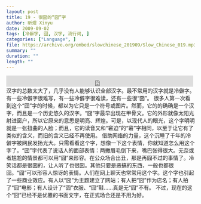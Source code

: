 ```yaml
---
layout: post
title: 19 - 很囧的“囧”字
author: 昕煜 Xinyu
date: 2009-09-02
tags: [冷僻字, 囧, 汉字, 流行词, ]
categories: ["Language", ]
file: https://archive.org/embed/slowchinese_201909/Slow_Chinese_019.mp3
summary: ""
duration: ""
length: ""
---
```


<iframe src="https://archive.org/embed/slowchinese_201909/Slow_Chinese_019.mp3" width="500" height="30" frameborder="0" webkitallowfullscreen="true" mozallowfullscreen="true" allowfullscreen></iframe>
汉字的总数太大了，几乎没有人能够认识全部汉字。最不常用的汉字就是冷僻字。有一些冷僻字很难写，有一些冷僻字很难读，还有一些很“囧”。
很多人第一次看到这个“囧”字的时候，都以为它只是一个符号或图片。然而，它的的确确是一个汉字，而且是一个历史悠久的汉字。“囧”字最早出现在甲骨文。它的外形就像太阳光射进窗户，所以它原来的意思是明亮、辉煌。可是，以现代人的眼光，这个字明明就是一张扭曲的人脸；而且，它的读音又和“窘迫”的“窘”字相同，以至于让它有了类似的含义，而旧的含义已经不再使用。
借助网络的力量，这个沉睡了千年的冷僻字被网民发扬光大。只需看看这个字，想像一下这个表情，你就知道怎么用这个字了。“囧”字代表了说话人的面部表情：两撇眉毛倒下来，嘴巴张得很大。无奈或者尴尬的情景都可以用“囧”来形容。在公众场合出丑，那是再囧不过的事情了。冷笑话都是很囧的，让人听了也很囧。其他只要是恶搞的东西，一般也都很囧。“囧”可以形容人惊讶的表情。人们在网上聊天也常常用这个字。这个字也引起了一些商业效应。有人以“囧”为主题建立了网站；有人把“囧”作为店名；有人拍了“囧”电影；有人设计了“囧”衣服、“囧”鞋……真是无“囧”不有。
不过，现在的这个“囧”已经不是优雅的书面文字，在正式场合还是不用为好。
 

